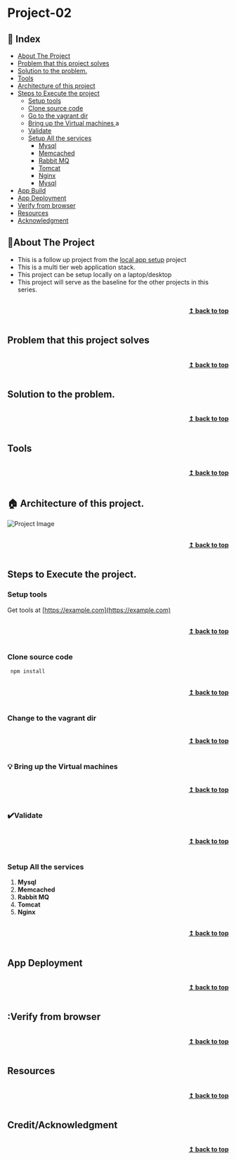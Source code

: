 # Project-02
## :ledger: Index

- [About The Project](#beginner-about-the-project)
- [Problem that this project solves ](#beginner-problem-that-this-project-solves)
- [Solution to the problem.](#beginner-solution-to-the-problem)
- [Tools](#beginner-Tools)
- [Architecture of this project](#beginner-architecture-of-this-project)
- [Steps to Execute the project](#zap-steps-to-execute-the-project)
  - [Setup tools ](#electric_plug-setup-tools )
  - [Clone source code](#package-slone-source-code)
  - [Go to the vagrant dir](#package-go-to-the-vagrant-dir)
  - [Bring up the Virtual machines ](#bulb-bring-up-the-virtual-machines)a
  - [Validate](#heavy_check_mark-validate)
  - [Setup All the services](#package-setup-all-the-services)
    - [Mysql](#package-Mysql)
    - [Memcached](#package-Memcached)
    - [Rabbit MQ](#package-Rabbit-MQ)
    - [Tomcat](#package-Tomcat)
    - [Nginx](#package-Nginx)
    - [Mysql](#package-Mysql)
- [App Build](#hammer-build)  
- [App Deployment](#rocket-deployment) 
- [Verify from browser](#rocket-verify-from-browser) 
- [Resources](#page_facing_up-resources)
- [Acknowledgment](#star2-acknowledgment)


## :beginner:About The Project
- This is a follow up project from the [local app setup](https://github.com/sheygildas/Local_App_Setup) project
- This is a multi tier web application stack.
- This project can be setup locally on a laptop/desktop
- This project will serve as the baseline for the other projects in this series.

<br/>
<div align="right">
    <b><a href="#project-02">↥ back to top</a></b>
</div>
<br/>


## Problem that this project solves 


<br/>
<div align="right">
    <b><a href="#project-02">↥ back to top</a></b>
</div>
<br/>


## Solution to the problem.

<br/>
<div align="right">
    <b><a href="#project-02">↥ back to top</a></b>
</div>
<br/>

## Tools


<br/>
<div align="right">
    <b><a href="#project-02">↥ back to top</a></b>
</div>
<br/>


## :house: Architecture of this project.

![Project Image](project-image-url)

<br/>
<div align="right">
    <b><a href="#project-02">↥ back to top</a></b>
</div>
<br/>

## Steps to Execute the project. 

### Setup tools 
 Get tools at [https://example.com](https://example.com)
 
<br/>
<div align="right">
    <b><a href="#project-02">↥ back to top</a></b>
</div>
<br/>

### Clone source code

  ```sh
   npm install
   ```
   
   <br/>
<div align="right">
    <b><a href="#project-02">↥ back to top</a></b>
</div>
<br/>

### Change to the vagrant dir

<br/>
<div align="right">
    <b><a href="#project-02">↥ back to top</a></b>
</div>
<br/>


### :bulb: Bring up the Virtual machines 

<br/>
<div align="right">
    <b><a href="#project-02">↥ back to top</a></b>
</div>
<br/>


### :heavy_check_mark:Validate

<br/>
<div align="right">
    <b><a href="#project-02">↥ back to top</a></b>
</div>
<br/>


### Setup All the services
1. **Mysql** <br>
2. **Memcached** <br>
3. **Rabbit MQ** <br>
4. **Tomcat** <br>
5. **Nginx** <br>

<br/>
<div align="right">
    <b><a href="#project-02">↥ back to top</a></b>
</div>
<br/>



## App Deployment

<br/>
<div align="right">
    <b><a href="#project-02">↥ back to top</a></b>
</div>
<br/>


## :Verify from browser


<br/>
<div align="right">
    <b><a href="#project-02">↥ back to top</a></b>
</div>
<br/>


## Resources

<br/>
<div align="right">
    <b><a href="#project-02">↥ back to top</a></b>
</div>
<br/>


## Credit/Acknowledgment


<br/>
<div align="right">
    <b><a href="#project-02">↥ back to top</a></b>
</div>
<br/>

